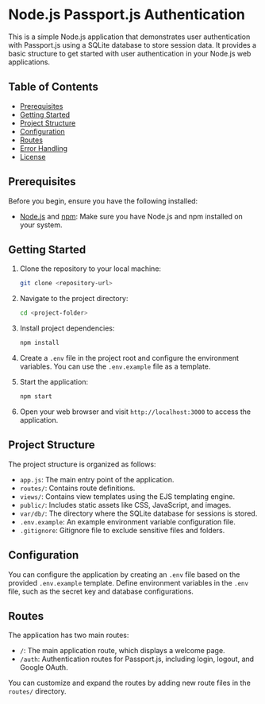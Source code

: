 # Node.js Passport.js Authentication 

This is a simple Node.js application that demonstrates user authentication with Passport.js using a SQLite database to store session data. It provides a basic structure to get started with user authentication in your Node.js web applications.

## Table of Contents

- [Prerequisites](#prerequisites)
- [Getting Started](#getting-started)
- [Project Structure](#project-structure)
- [Configuration](#configuration)
- [Routes](#routes)
- [Error Handling](#error-handling)
- [License](#license)

## Prerequisites

Before you begin, ensure you have the following installed:

- [Node.js](https://nodejs.org/) and [npm](https://www.npmjs.com/): Make sure you have Node.js and npm installed on your system.

## Getting Started

1. Clone the repository to your local machine:

   ```bash
   git clone <repository-url>
   ```

2. Navigate to the project directory:

   ```bash
   cd <project-folder>
   ```

3. Install project dependencies:

   ```bash
   npm install
   ```

4. Create a `.env` file in the project root and configure the environment variables. You can use the `.env.example` file as a template.

5. Start the application:

   ```bash
   npm start
   ```

6. Open your web browser and visit `http://localhost:3000` to access the application.

## Project Structure

The project structure is organized as follows:

- `app.js`: The main entry point of the application.
- `routes/`: Contains route definitions.
- `views/`: Contains view templates using the EJS templating engine.
- `public/`: Includes static assets like CSS, JavaScript, and images.
- `var/db/`: The directory where the SQLite database for sessions is stored.
- `.env.example`: An example environment variable configuration file.
- `.gitignore`: Gitignore file to exclude sensitive files and folders.

## Configuration

You can configure the application by creating an `.env` file based on the provided `.env.example` template. Define environment variables in the `.env` file, such as the secret key and database configurations.

## Routes

The application has two main routes:

- `/`: The main application route, which displays a welcome page.
- `/auth`: Authentication routes for Passport.js, including login, logout, and Google OAuth.

You can customize and expand the routes by adding new route files in the `routes/` directory.

